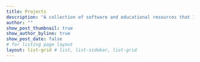 ```yaml
---
title: Projects
description: "A collection of software and educational resources that I've contributed to or created."
author: ""
show_post_thumbnail: true
show_author_byline: true
show_post_date: false
# for listing page layout
layout: list-grid # list, list-sidebar, list-grid
---
```

